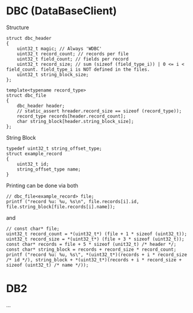 DBC (DataBaseClient)
=====================

Structure

    struct dbc_header
    {
        uint32_t magic; // Always 'WDBC'
        uint32_t record_count; // records per file
        uint32_t field_count; // fields per record
        uint32_t record_size; // sum (sizeof (field_type_i)) | 0 <= i < field_count. field_type_i is NOT defined in the files.
        uint32_t string_block_size;
    };

    template<typename record_type>
    struct dbc_file
    {
        dbc_header header;
        // static_assert hreader.record_size == sizeof (record_type));
        record_type records[header.record_count];
        char string_block[header.string_block_size];
    };


String Block

    typedef uint32_t string_offset_type;
    struct example_record
    {
        uint32_t id;
        string_offset_type name;
    }

Printing can be done via both

    // dbc_file<example_record> file;
    printf ("record %u: %u, %s\n", file.records[i].id, file.string_block[file.records[i].name]);

and

    // const char* file;
    uint32_t record_count = *(uint32_t*) (file + 1 * sizeof (uint32_t));
    uint32_t record_size = *(uint32_t*) (file + 3 * sizeof (uint32_t));
    const char* records = file + 5 * sizeof (unit32_t) /* header */;
    const char* string_block = records + record_size * record_count;
    printf ("record %u: %u, %s\", *(uint32_t*)(records + i * record_size /* id */), string_block + *(uint32_t*)(records + i * record_size + sizeof (uint32_t) /* name */));


DB2
====

...